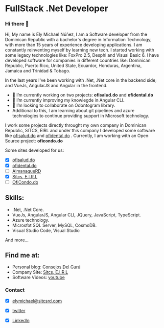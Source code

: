 # FullStack .Net Developer
### Hi there 👋

Hi, My name is Ely Michael Núñez, I am a Software developer from the Dominican Republic with a bachelor's degree in Information Technology, with more than 15 years of experience developing applications. I am constantly reinventing myself by learning new tech. I started working with some legacy technologies like: FoxPro 2.5, Desphi and Visual Basic 6. I have developed software for companies in different countries like: Dominican Republic, Puerto Rico, United State, Ecuardor, Honduras, Argentina, Jamaica and Trinidad & Tobago. 

In the last years I've been working with .Net, .Net core in the backend side; and VueJs, AngularJS and Angular in the frontend. 


- 🔭 I’m currently working on two projects: <b>ofisalud.do</b> and <b>ofidental.do</b>
- 🌱 I’m currently improving my knowlegde in Angular CLI.
- 👯 I’m looking to collaborate on Odontogram library.
- Additional to this, I am learning about git pipelines and azure technologies to continue providing support in Microsoft technology.

I work some projects directly throught my own company in Dominican Republic, SITCS, EIRL and under this company I developed some software  like <a href='http://www.ofisalud.do/app'>ofisalud.do</a> and <a href='http://www.ofidental.do/app'>ofidental.do</a> . Currently, I am working with an Open Source 
project: <b>oficondo.do</b>


Some sites developed for us:

- [x] <a href='http://www.ofisalud.do/app'>ofisalud.do</a>
- [x] <a href='http://www.ofidental.do/app'>ofidental.do</a>
- [ ] <a href='http://www.almanaquerd.com'>AlmanaqueRD</a>
- [x] <a href='http://www.sitcsrd.com'>Sitcs, E.I.R.L</a>
- [ ] <a href=''>OfiCondo.do</a>

## Skills:

- .Net, .Net Core.
- VueJs, AngularJS, Angular CLI, JQuery, JavaScript, TypeScript.
- Azure technology.
- Microsfot SQL Server, MySQL, CosmoDB.
- Visual Studio Code, Visual Studio

And more...

## Find me at:
- Personal blog: <a href="http://consejosdelguru.blogspot.com/">Consejos Del Gurú</a>
- Company Site: <a href="http://www.sitcsrd.com/">Sitcs, E.I.R.L</a>
- Software Videos: <a href="https://www.youtube.com/channel/UCcv8RxrK7QnPRCkAyaEeYtw">youtube</a>

### Contact
- [x] <a href='mailto:elymichael@sitcsrd.com'>elymichael@sitcsrd.com</a>
- [x] <a href='https://twitter.com/ely_michael'>twitter</a>
- [x] <a href='https://www.linkedin.com/in/ely-n%C3%BA%C3%B1ez-6296375a/'>LinkedIn</a>

